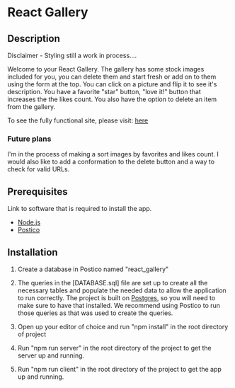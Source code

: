 # React Gallery

## Description

Disclaimer - Styling still a work in process....

Welcome to your React Gallery. The gallery has some stock images included for you, you can delete them and start fresh or add on to them using the form at the top. You can click on a picture and flip it to see it's description. You have a favorite "star" button, "love it!" button that increases the the likes count. You also have the option to delete an item from the gallery.

To see the fully functional site, please visit: [here](https://fierce-river-97762.herokuapp.com/)

### Future plans

I'm in the process of making a sort images by favorites and likes count. I would also like to add a conformation to the delete button and a way to check for valid URLs.

## Prerequisites

Link to software that is required to install the app.
* [Node.js](https://nodejs.org/)
* [Postico](https://eggerapps.at/postico/)

## Installation

1. Create a database in Postico named "react_gallery"
2. The queries in the [DATABASE.sql] file are set up to create all the necessary tables and populate the needed data to allow the application to run correctly. The project is built on [Postgres](https://www.postgresql.org/download/), so you will need to make sure to have that installed. We recommend using Postico to run those queries as that was used to create the queries.

3. Open up your editor of choice and run "npm install" in the root directory of project
4. Run "npm run server" in the root directory of the project to get the server up and running.
5. Run "npm run client" in the root directory of the project to get the app up and running.